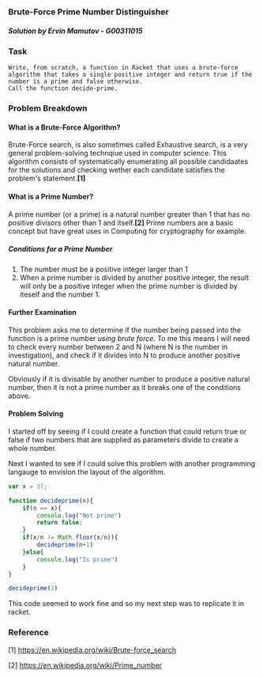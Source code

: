 ### Brute-Force Prime Number Distinguisher
##### Solution by Ervin Mamutov - G00311015

### Task

    Write, from scratch, a function in Racket that uses a brute-force algorithm that takes a single positive integer and return true if the number is a prime and false otherwise. 
    Call the function decide-prime.

### Problem Breakdown

#### What is a Brute-Force Algorithm?
Brute-Force search, is also sometimes called Exhaustive search, is a very general problem-solving technqiue used in computer science. This algorithm consists of systematically enumerating all possible candidaates for the solutions and checking wether each candidate satisfies the problem's statement.**[1]**

#### What is a Prime Number?
A prime number (or a prime) is a natural number greater than 1 that has no positive divisors other than 1 and itself.**[2]** Prime numbers are a basic concept but have great uses in Computing for cryptography for example.

##### Conditions for a Prime Number

1. The number must be a positive integer larger than 1
2. When a prime number is divided by another positive integer, the result will only be a positive integer when the prime number is divided by iteself and the number 1.

#### Further Examination
This problem asks me to determine if the number being passed into the function is a prime number *using brute force*. To me this means I will need to check every number between 2 and N (where N is the number in investigation), and check if it divides into N to produce another positive natural number.

Obviously if it is divisable by another number to produce a positive natural number, then it is not a prime number as it breaks one of the conditions above.

#### Problem Solving
I started off by seeing if I could create a function that could return true or false if two numbers that are supplied as parameters divide to create a whole number.

Next I wanted to see if I could solve this problem with another programming langauge to envision the layout of the algorithm.
```javascript
var x = 37;

function decideprime(n){
	if(n == x){
		console.log("Not prime")
		return false;
    }
	if(x/n != Math.floor(x/n)){
		decideprime(n+1)
    }else{
		console.log("Is prime")
    }
}

decideprime(2)
```
This code seemed to work fine and so my next step was to replicate it in racket.


### Reference
[1] https://en.wikipedia.org/wiki/Brute-force_search

[2] https://en.wikipedia.org/wiki/Prime_number